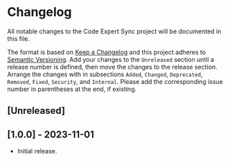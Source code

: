 # Changelog

All notable changes to the Code Expert Sync project will be documented in this file.

The format is based on [Keep a Changelog](http://keepachangelog.com/en/1.0.0/)
and this project adheres to [Semantic
Versioning](http://semver.org/spec/v2.0.0.html). Add your changes to the
`Unreleased` section until a release number is defined, then move the changes to
the release section. Arrange the changes with in subsections `Added`, `Changed`,
`Deprecated`, `Removed`, `Fixed`, `Security`, and `Internal`. Please add the
corresponding issue number in parentheses at the end, if existing.

## [Unreleased]

## [1.0.0] - 2023-11-01

- Initial release.
